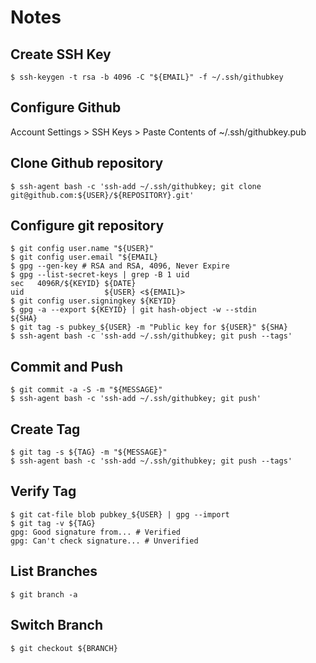# Notes

## Create SSH Key

    $ ssh-keygen -t rsa -b 4096 -C "${EMAIL}" -f ~/.ssh/githubkey

## Configure Github

Account Settings > SSH Keys > Paste Contents of ~/.ssh/githubkey.pub

## Clone Github repository

    $ ssh-agent bash -c 'ssh-add ~/.ssh/githubkey; git clone git@github.com:${USER}/${REPOSITORY}.git'

## Configure git repository

    $ git config user.name "${USER}"
    $ git config user.email "${EMAIL}
    $ gpg --gen-key # RSA and RSA, 4096, Never Expire
    $ gpg --list-secret-keys | grep -B 1 uid
    sec   4096R/${KEYID} ${DATE}
    uid                  ${USER} <${EMAIL}>
    $ git config user.signingkey ${KEYID}
    $ gpg -a --export ${KEYID} | git hash-object -w --stdin
    ${SHA}
    $ git tag -s pubkey_${USER} -m "Public key for ${USER}" ${SHA}
    $ ssh-agent bash -c 'ssh-add ~/.ssh/githubkey; git push --tags'

## Commit and Push

    $ git commit -a -S -m "${MESSAGE}"
    $ ssh-agent bash -c 'ssh-add ~/.ssh/githubkey; git push'

## Create Tag

    $ git tag -s ${TAG} -m "${MESSAGE}"
    $ ssh-agent bash -c 'ssh-add ~/.ssh/githubkey; git push --tags'

## Verify Tag

    $ git cat-file blob pubkey_${USER} | gpg --import
    $ git tag -v ${TAG}
    gpg: Good signature from... # Verified
    gpg: Can't check signature... # Unverified

## List Branches

    $ git branch -a

## Switch Branch

    $ git checkout ${BRANCH}
